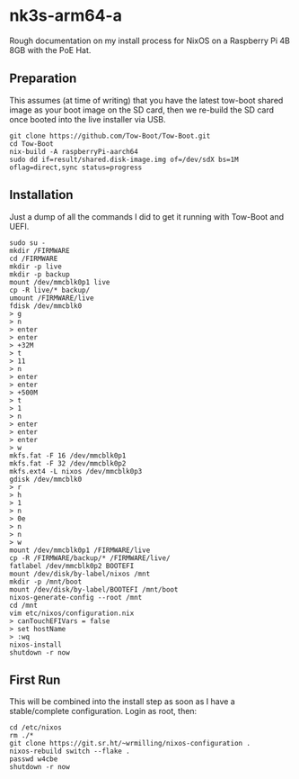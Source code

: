 # nk3s-arm64-a

Rough documentation on my install process for NixOS on a Raspberry Pi 4B 8GB with the PoE Hat.

## Preparation

This assumes (at time of writing) that you have the latest tow-boot shared image as your boot image on the SD card, then we re-build the SD card once booted into the live installer via USB.

```
git clone https://github.com/Tow-Boot/Tow-Boot.git
cd Tow-Boot
nix-build -A raspberryPi-aarch64
sudo dd if=result/shared.disk-image.img of=/dev/sdX bs=1M oflag=direct,sync status=progress
```

## Installation

Just a dump of all the commands I did to get it running with Tow-Boot and UEFI.

```
sudo su -
mkdir /FIRMWARE
cd /FIRMWARE
mkdir -p live
mkdir -p backup
mount /dev/mmcblk0p1 live
cp -R live/* backup/
umount /FIRMWARE/live
fdisk /dev/mmcblk0
> g
> n
> enter
> enter
> +32M
> t
> 11
> n
> enter
> enter
> +500M
> t
> 1
> n
> enter
> enter
> enter
> w
mkfs.fat -F 16 /dev/mmcblk0p1
mkfs.fat -F 32 /dev/mmcblk0p2
mkfs.ext4 -L nixos /dev/mmcblk0p3
gdisk /dev/mmcblk0
> r
> h
> 1
> n
> 0e
> n
> n
> w
mount /dev/mmcblk0p1 /FIRMWARE/live
cp -R /FIRMWARE/backup/* /FIRMWARE/live/
fatlabel /dev/mmcblk0p2 BOOTEFI
mount /dev/disk/by-label/nixos /mnt
mkdir -p /mnt/boot
mount /dev/disk/by-label/BOOTEFI /mnt/boot
nixos-generate-config --root /mnt
cd /mnt
vim etc/nixos/configuration.nix
> canTouchEFIVars = false
> set hostName
> :wq
nixos-install
shutdown -r now
```

## First Run

This will be combined into the install step as soon as I have a stable/complete configuration. Login as root, then:

```
cd /etc/nixos
rm ./*
git clone https://git.sr.ht/~wrmilling/nixos-configuration .
nixos-rebuild switch --flake .
passwd w4cbe
shutdown -r now
```